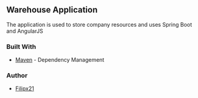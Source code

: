 ## Warehouse Application ##
The application is used to store company resources and uses Spring Boot and AngularJS
### Built With ###
+ [Maven](https://maven.apache.org/) - Dependency Management
### Author ###
+ [Filipx21](https://github.com/Filipx21)